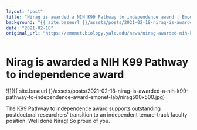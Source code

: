```yaml
---
layout: "post"
title: "Nirag is awarded a NIH K99 Pathway to independence award | Emonet Lab"
background: "{{ site.baseurl }}/assets/posts/2021-02-18-nirag-is-awarded-a-nih-k99-pathway-to-independence-award-emonet-lab/nirag500x500.jpg"
date: "2021-02-18"
original_url: "https://emonet.biology.yale.edu/news/nirag-awarded-nih-k99-pathway-independence-award"
---
```

# Nirag is awarded a NIH K99 Pathway to independence award

![]({{ site.baseurl }}/assets/posts/2021-02-18-nirag-is-awarded-a-nih-k99-pathway-to-independence-award-emonet-lab/nirag500x500.jpg)

The K99 Pathway to independence award supports outstanding postdoctoral researchers’ transition to an independent tenure-track faculty position. Well done Nirag! So proud of you.